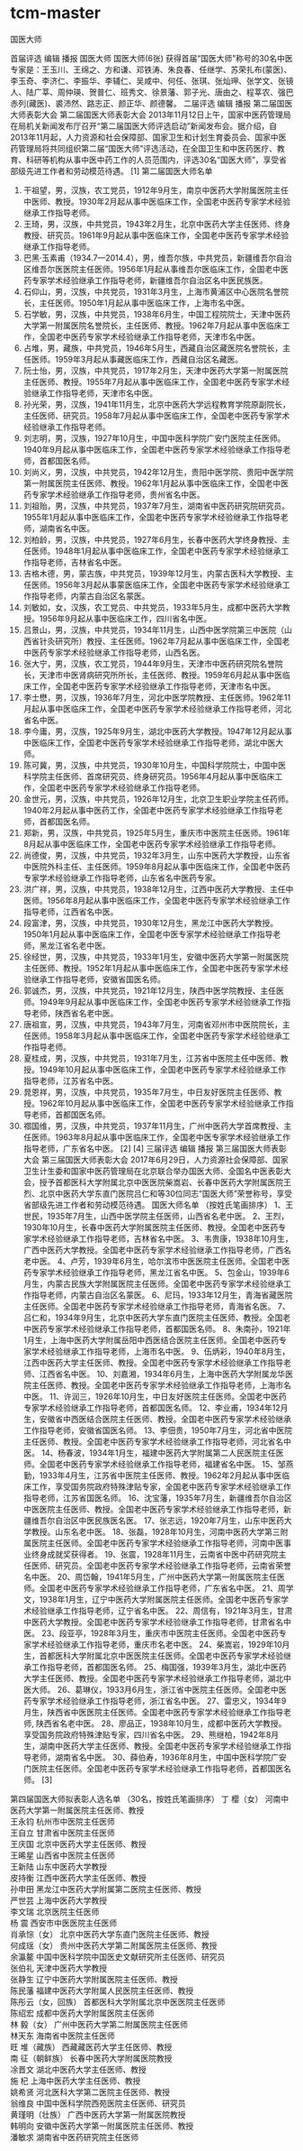 # tcm-master
国医大师



首届评选
编辑
播报
国医大师
国医大师(6张)
获得首届“国医大师”称号的30名中医专家是：王玉川、王绵之、方和谦、邓铁涛、朱良春、任继学、苏荣扎布(蒙医)、李玉奇、李济仁、李振华、李辅仁、吴咸中、何任、张琪、张灿玾、张学文、张镜人、陆广莘、周仲瑛、贺普仁、班秀文、徐景藩、郭子光、唐由之、程莘农、强巴赤列(藏医)、裘沛然、路志正、颜正华、颜德馨。
二届评选
编辑
播报
第二届国医大师表彰大会
第二届国医大师表彰大会
2013年11月12日上午，国家中医药管理局在局机关新闻发布厅召开“第二届国医大师评选启动”新闻发布会。据介绍，自2013年11月起，人力资源和社会保障部、国家卫生和计划生育委员会、国家中医药管理局将共同组织第二届“国医大师”评选活动，在全国卫生和中医药医疗、教育、科研等机构从事中医中药工作的人员范围内，评选30名“国医大师”，享受省部级先进工作者和劳动模范待遇。 [1] 
第二届国医大师名单
1. 干祖望，男，汉族，农工党员，1912年9月生，南京中医药大学附属医院主任中医师、教授。1930年2月起从事中医临床工作，全国老中医药专家学术经验继承工作指导老师。
2. 王琦，男，汉族，中共党员，1943年2月生，北京中医药大学主任医师、终身教授、研究员。1961年9月起从事中医临床工作，全国老中医药专家学术经验继承工作指导老师。
3. 巴黑·玉素甫（1934.7—2014.4），男，维吾尔族，中共党员，新疆维吾尔自治区维吾尔医医院主任医师。1956年1月起从事维吾尔医临床工作，全国老中医药专家学术经验继承工作指导老师，新疆维吾尔自治区名中医民族医。
4. 石仰山，男，汉族，中共党员，1931年3月生，上海市黄浦区中心医院名誉院长，主任医师。1950年1月起从事中医临床工作，上海市名中医。
5. 石学敏，男，汉族，中共党员，1938年6月生，中国工程院院士，天津中医药大学第一附属医院名誉院长，主任医师、教授。1962年7月起从事中医临床工作，全国老中医药专家学术经验继承工作指导老师，天津市名中医。
6. 占堆，男，藏族，中共党员，1946年5月生，西藏自治区藏医院名誉院长，主任医师。1959年3月起从事藏医临床工作，西藏自治区名藏医。
7. 阮士怡，男，汉族，中共党员，1917年2月生，天津中医药大学第一附属医院主任医师、教授。1955年7月起从事中医临床工作，全国老中医药专家学术经验继承工作指导老师，天津市名中医。
8. 孙光荣，男，汉族，1941年11月生，北京中医药大学远程教育学院原副院长，主任医师、研究员。1958年7月起从事中医临床工作，全国老中医药专家学术经验继承工作指导老师。
9. 刘志明，男，汉族，1927年10月生，中国中医科学院广安门医院主任医师。1940年9月起从事中医临床工作，全国老中医药专家学术经验继承工作指导老师，首都国医名师。
10. 刘尚义，男，汉族，中共党员，1942年12月生，贵阳中医学院、贵阳中医学院第一附属医院主任医师、教授。1962年1月起从事中医临床工作，全国老中医药专家学术经验继承工作指导老师，贵州省名中医。
11. 刘祖贻，男，汉族，中共党员，1937年7月生，湖南省中医药研究院研究员。1955年1月起从事中医临床工作，全国老中医药专家学术经验继承工作指导老师，湖南省名中医。
12. 刘柏龄，男，汉族，中共党员，1927年6月生，长春中医药大学终身教授、主任医师。1948年1月起从事中医临床工作，全国老中医药专家学术经验继承工作指导老师，吉林省名中医。
13. 吉格木德，男，蒙古族，中共党员，1939年12月生，内蒙古医科大学教授、主任医师。1956年3月起从事蒙医临床工作，全国老中医药专家学术经验继承工作指导老师，内蒙古自治区名蒙医。
14. 刘敏如，女，汉族，农工党员、中共党员，1933年5月生，成都中医药大学教授。1956年9月起从事中医临床工作，四川省名中医。
15. 吕景山，男，汉族，中共党员，1934年11月生，山西中医学院第三中医院（山西省针灸研究所）教授、主任医师。1962年7月起从事中医临床工作，全国老中医药专家学术经验继承工作指导老师，山西名医。
16. 张大宁，男，汉族，农工党员，1944年9月生，天津市中医药研究院名誉院长，天津市中医肾病研究所所长，主任医师、教授。1959年6月起从事中医临床工作，全国老中医药专家学术经验继承工作指导老师，天津市名中医。
17. 李士懋，男，汉族，1936年7月生，河北中医学院教授、主任医师。1962年11月起从事中医临床工作，全国老中医药专家学术经验继承工作指导老师，河北省名中医。
18. 李今庸，男，汉族，1925年9月生，湖北中医药大学教授。1947年12月起从事中医临床工作，全国老中医药专家学术经验继承工作指导老师，湖北中医大师。
19. 陈可冀，男，汉族，中共党员，1930年10月生，中国科学院院士，中国中医科学院主任医师、首席研究员、终身研究员。1956年4月起从事中医临床工作，全国老中医药专家学术经验继承工作指导老师。
20. 金世元，男，汉族，中共党员，1926年12月生，北京卫生职业学院主任药师。1940年2月起从事中医药工作，全国老中医药专家学术经验继承工作指导老师，首都国医名师。
21. 郑新，男，汉族，中共党员，1925年5月生，重庆市中医院主任医师。1961年8月起从事中医临床工作，全国老中医药专家学术经验继承工作指导老师。
22. 尚德俊，男，汉族，中共党员，1932年3月生，山东中医药大学教授，山东省中医院外科主任、主任医师。1959年8月起从事中医临床工作，全国老中医药专家学术经验继承工作指导老师，山东省名中医药专家。
23. 洪广祥，男，汉族，中共党员，1938年12月生，江西中医药大学教授、主任中医师。1956年8月起从事中医临床工作，全国老中医药专家学术经验继承工作指导老师，江西省名中医。
24. 段富津，男，汉族，中共党员，1930年12月生，黑龙江中医药大学教授。1950年1月起从事中医临床工作，全国老中医专家学术经验继承工作指导老师，黑龙江省名老中医。
25. 徐经世，男，汉族，中共党员，1933年1月生，安徽中医药大学第一附属医院主任医师、教授。1952年1月起从事中医临床工作，全国老中医药专家学术经验继承工作指导老师，安徽省国医名师。
26. 郭诚杰，男，汉族，中共党员，1921年12月生，陕西中医学院教授、主任医师。1949年9月起从事中医临床工作，全国老中医药专家学术经验继承工作指导老师，陕西省名老中医。
27. 唐祖宣，男，汉族，中共党员，1943年7月生，河南省邓州市中医院院长，主任医师。1958年3月起从事中医临床工作，全国老中医药专家学术经验继承工作指导老师。
28. 夏桂成，男，汉族，中共党员，1931年7月生，江苏省中医院主任中医师、教授。1949年10月起从事中医临床工作，全国老中医药专家学术经验继承工作指导老师，江苏省名中医。
29. 晁恩祥，男，汉族，中共党员，1935年7月生，中日友好医院主任医师、教授。1962年10月起从事中医临床工作，全国老中医药专家学术经验继承工作指导老师，首都国医名师。
30. 禤国维，男，汉族，中共党员，1937年11月生，广州中医药大学首席教授、主任医师。1963年8月起从事中医临床工作，全国老中医专家学术经验继承工作指导老师，广东省名中医。 [2]  [4] 
三届评选
编辑
播报
第三届国医大师表彰大会
第三届国医大师表彰大会
2017年6月29日，人力资源社会保障部、国家卫生计生委和国家中医药管理局在北京联合举办国医大师、全国名中医表彰大会，授予首都医科大学附属北京中医医院柴嵩岩、长春中医药大学附属医院王烈、北京中医药大学东直门医院吕仁和等30位同志“国医大师”荣誉称号，享受省部级先进工作者和劳动模范待遇。
国医大师名单
（按姓氏笔画排序）
1、王世民，1935年7月生，山西中医学院主任医师，山西省名老中医。
2、王烈，1930年10月生，长春中医药大学附属医院主任医师、教授。全国老中医药专家学术经验继承工作指导老师，吉林省名中医。
3、韦贵康，1938年10月生，广西中医药大学教授。全国老中医药专家学术经验继承工作指导老师，广西名老中医。
4、卢芳，1939年6月生，哈尔滨市中医医院主任医师。全国老中医药专家学术经验继承工作指导老师，黑龙江省名中医。
5、包金山，1939年6月生，内蒙古民族大学附属医院主任医师。全国老中医药专家学术经验继承工作指导老师，内蒙古自治区名蒙医。
6、尼玛，1933年12月生，青海省藏医院主任医师。全国老中医药专家学术经验继承工作指导老师，青海省名医。
7、吕仁和，1934年9月生，北京中医药大学东直门医院主任医师、教授。全国老中医药专家学术经验继承工作指导老师，首都国医名师。
8、朱南孙，1921年1月生，上海中医药大学附属岳阳中西医结合医院主任医师。全国老中医药专家学术经验继承工作指导老师，上海市名中医。
9、伍炳彩，1940年8月生，江西中医药大学主任医师、教授。全国老中医药专家学术经验继承工作指导老师、江西省名中医。
10、刘嘉湘，1934年6月生，上海中医药大学附属龙华医院主任医师、教授。全国老中医药专家学术经验继承工作指导老师，上海市名中医。
11、许润三，1926年10月生，中日友好医院主任医师。全国老中医药专家学术经验继承工作指导老师，首都国医名师。
12、李业甫，1934年12月生，安徽省中西医结合医院主任医师、教授。全国老中医药专家学术经验继承工作指导老师，安徽省国医名师。
13、李佃贵，1950年7月生，河北省中医院主任医师、教授。全国老中医药专家学术经验继承工作指导老师，河北省名中医。
14、杨春波，1934年1月生，福建中医药大学附属第二人民医院主任医师。全国老中医药专家学术经验继承工作指导老师，福建省名中医。
15、邹燕勤，1933年4月生，江苏省中医院主任医师、教授。1962年2月起从事中医临床工作，享受国务院政府特殊津贴专家，全国老中医药专家学术经验继承工作指导老师，江苏省国医名师。
16、沈宝藩，1935年7月生，新疆维吾尔自治区中医医院主任医师、教授。全国老中医药专家学术经验继承工作指导老师，新疆维吾尔自治区中医民族医名医。
17、张志远，1920年7月生，山东中医药大学教授。山东名老中医。
18、张磊，1928年10月生，河南中医药大学第三附属医院主任医师。全国老中医药专家学术经验继承工作指导老师，河南中医事业终身成就奖获得者。
19、张震，1928年11月生，云南省中医中药研究院主任医师、研究员。全国老中医药专家学术经验继承工作指导老师，云南省荣誉名中医。
20、周岱翰，1941年5月生，广州中医药大学第一附属医院主任医师。全国老中医药专家学术经验继承工作指导老师，广东省名中医。
21、周学文，1938年1月生，辽宁中医药大学附属医院主任医师。全国老中医药专家学术经验继承工作指导老师，辽宁省名中医。
22、周信有，1921年3月生，甘肃中医药大学教授。全国老中医药专家学术经验继承工作指导老师，甘肃省名中医。
23、段亚亭，1928年3月生，重庆市中医院主任医师。全国老中医药专家学术经验继承工作指导老师，重庆市名老中医。
24、柴嵩岩，1929年10月生，首都医科大学附属北京中医医院主任医师。全国老中医药专家学术经验继承工作指导老师，首都国医名师。
25、梅国强，1939年3月生，湖北中医药大学主任医师、教授。全国老中医药专家学术经验继承工作指导老师，湖北中医大师。
26、葛琳仪，1933月6月生，浙江省中医院主任医师。全国老中医药专家学术经验继承工作指导老师，浙江省名中医。
27、雷忠义，1934年9月生，陕西省中医医院主任医师。全国老中医药专家学术经验继承工作指导老师, 陕西省名老中医。
28、廖品正，1938年10月生，成都中医药大学教授。享受国务院政府特殊津贴专家，四川省名中医。
29、熊继柏，1942年8月生，湖南中医药大学主任医师、教授。全国老中医药专家学术经验继承工作指导老师，湖南省名中医。
30、薛伯寿，1936年8月生，中国中医科学院广安门医院主任医师。全国老中医药专家学术经验继承工作指导老师，首都国医名师。 [3]  


第四届国医大师拟表彰人选名单
（30名，按姓氏笔画排序）
  	丁  樱（女） 	河南中医药大学第一附属医院主任医师、教授 	 
  	王永钧 	杭州市中医院主任医师 	 
  	王自立 	甘肃省中医院主任医师 	 
  	王庆国 	北京中医药大学主任医师、教授 	 
  	王晞星 	山西省中医院主任医师 	 
  	王新陆 	山东中医药大学教授 	 
  	皮持衡 	江西中医药大学主任医师、教授 	 
  	孙申田 	黑龙江中医药大学附属第二医院主任医师、教授 	 
  	严世芸 	上海中医药大学教授 	 
  	李文瑞 	北京医院主任医师 	 
  	杨  震 	西安市中医医院主任医师 	 
  	肖承悰（女） 	北京中医药大学东直门医院主任医师、教授 	 
  	何成瑶（女） 	贵州中医药大学第二附属医院主任医师、教授 	 
  	余瀛鳌 	中国中医科学院中国医史文献研究所主任医师、研究员 	 
  	张伯礼 	天津中医药大学教授 	 
  	张静生 	辽宁中医药大学附属医院主任医师、教授 	 
  	陈民藩 	福建中医药大学附属人民医院主任医师、教授 	 
  	陈彤云（女，回族） 	首都医科大学附属北京中医医院主任医师 	 
  	陈绍宏 	成都中医药大学附属医院主任医师 	 
  	林  毅（女） 	广州中医药大学第二附属医院主任医师 	 
  	林天东 	海南省中医院主任医师 	 
  	旺  堆（藏族） 	西藏藏医药大学主任医师、教授 	 
  	南  征（朝鲜族） 	长春中医药大学附属医院教授 	 
  	凃晋文 	湖北中医药大学主任医师、教授 	 
  	施  杞 	上海中医药大学主任医师、教授 	 
  	姚希贤 	河北医科大学第二医院主任医师、教授 	 
  	翁维良 	中国中医科学院西苑医院主任医师、研究员 	 
  	黄瑾明（壮族） 	广西中医药大学第一附属医院教授 	 
  	韩明向 	安徽中医药大学第一附属医院主任医师、教授 	 
  	潘敏求 	湖南省中医药研究院主任医师
